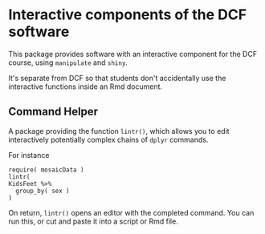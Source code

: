 # Interactive components of the DCF software

This package provides software with an interactive component for the DCF course, using `manipulate` and `shiny`.  

It's separate from DCF so that students don't accidentally use the interactive functions inside an Rmd document.

## Command Helper

A package providing the function `lintr()`, which allows you to edit interactively potentially complex chains of `dplyr` commands.

For instance

    require( mosaicData )
    lintr(
    KidsFeet %>%
      group_by( sex ) 
    )

On return, `lintr()` opens an editor with the completed command.  You can run this, or cut and paste it into a script or Rmd file.
